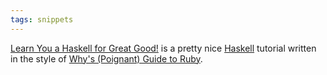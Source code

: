 ```yaml
---
tags: snippets
---
```


[Learn You a Haskell for Great Good!](http://learnyouahaskell.com/) is a pretty nice [Haskell](/wiki/Haskell) tutorial written in the style of [Why's (Poignant) Guide to Ruby](http://poignantguide.net/).
